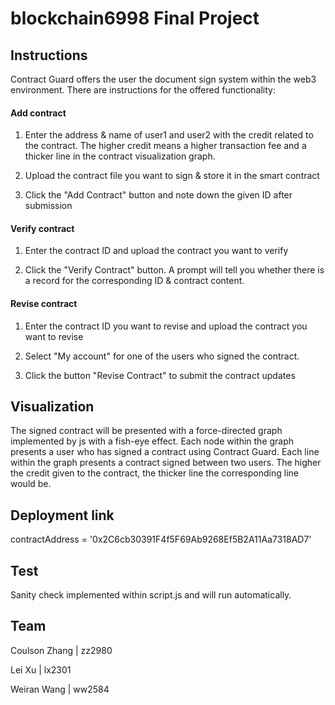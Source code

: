 # blockchain6998 Final Project

## Instructions
Contract Guard offers the user the document sign system within the web3 environment. There are instructions for the offered functionality:

#### Add contract
1. Enter the address & name of user1 and user2 with the credit related to the contract. The higher credit means a higher transaction fee and a thicker line in the contract visualization graph. 

2. Upload the contract file you want to sign & store it in the smart contract

3. Click the "Add Contract" button and note down the given ID after submission

#### Verify contract
1. Enter the contract ID and upload the contract you want to verify

2. Click the "Verify Contract" button. A prompt will tell you whether there is a record for the corresponding ID & contract content.

#### Revise contract
1. Enter the contract ID you want to revise and upload the contract you want to revise

2. Select "My account" for one of the users who signed the contract.

3. Click the button "Revise Contract" to submit the contract updates

## Visualization
The signed contract will be presented with a force-directed graph implemented by js with a fish-eye effect. Each node within the graph presents a user who has signed a contract using Contract Guard. Each line within the graph presents a contract signed between two users. The higher the credit given to the contract, the thicker line the corresponding line would be.

## Deployment link
contractAddress = '0x2C6cb30391F4f5F69Ab9268Ef5B2A11Aa7318AD7'

## Test
Sanity check implemented within script.js and will run automatically.


## Team
Coulson Zhang   |  zz2980

Lei Xu          |  lx2301

Weiran Wang    |  ww2584
